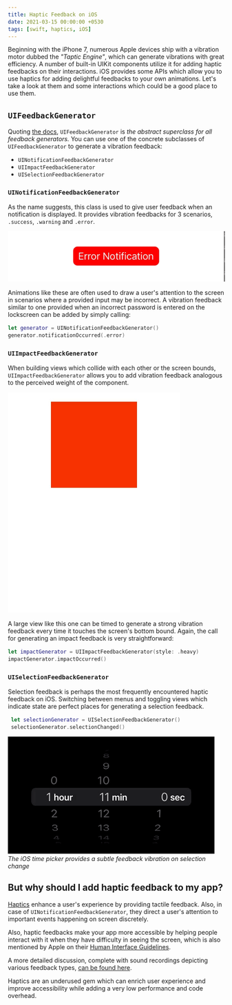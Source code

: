 ```yaml
---
title: Haptic Feedback on iOS
date: 2021-03-15 00:00:00 +0530
tags: [swift, haptics, iOS]
---
```


Beginning with the iPhone 7, numerous Apple devices ship with a vibration motor dubbed the _"Taptic Engine"_, which can generate vibrations with great efficiency. A number of built-in UIKit components utilize it for adding haptic feedbacks on their interactions. iOS provides some APIs which allow you to use haptics for adding delightful feedbacks to your own animations. Let's take a look at them and some interactions which could be a good place to use them.

## `UIFeedbackGenerator`

Quoting [the docs](https://developer.apple.com/documentation/uikit/uifeedbackgenerator), `UIFeedbackGenerator` is _the abstract superclass for all feedback generators._ You can use one of the concrete subclasses of `UIFeedbackGenerator` to generate a vibration feedback:

- `UINotificationFeedbackGenerator`
- `UIImpactFeedbackGenerator`
- `UISelectionFeedbackGenerator`

### `UINotificationFeedbackGenerator`

As the name suggests, this class is used to give user feedback when an notification is displayed. It provides vibration feedbacks for 3 scenarios, `.success`, `.warning` and `.error`.

![Error Animation](/assets/postAssets/errorKeyFrame.gif)

Animations like these are often used to draw a user's attention to the screen in scenarios where a provided input may be incorrect. A vibration feedback similar to one provided when an incorrect password is entered on the lockscreen can be added by simply calling:

```swift
let generator = UINotificationFeedbackGenerator()
generator.notificationOccurred(.error)
```

### `UIImpactFeedbackGenerator`

When building views which collide with each other or the screen bounds, `UIImpactFeedbackGenerator` allows you to add vibration feedback analogous to the perceived weight of the component. 

![Bounce Animation](/assets/postAssets/bounceanimation.gif)

A large view like this one can be timed to generate a strong vibration feedback every time it touches the screen's bottom bound. Again, the call for generating an impact feedback is very straightforward:

```swift
let impactGenerator = UIImpactFeedbackGenerator(style: .heavy)
impactGenerator.impactOccurred()
```

### `UISelectionFeedbackGenerator`

Selection feedback is perhaps the most frequently encountered haptic feedback on iOS. Switching between menus and toggling views which indicate state are perfect places for generating a selection feedback. 

```swift
 let selectionGenerator = UISelectionFeedbackGenerator()
 selectionGenerator.selectionChanged()
 ```
<p>
    <img src="/assets/postAssets/iospicker.gif" alt>
    <br>
    <em>The iOS time picker provides a subtle feedback vibration on selection change</em>
</p>

## But why should I add haptic feedback to my app?

[Haptics](https://developer.apple.com/design/human-interface-guidelines/ios/user-interaction/haptics/) enhance a user's experience by providing tactile feedback. Also, in case of `UINotificationFeedbackGenerator`, they direct a user's attention to important events happening on screen discretely. 

 Also, haptic feedbacks make your app more accessible by helping people interact with it when they have difficulty in seeing the screen, which is also mentioned by Apple on their [Human Interface Guidelines](https://developer.apple.com/design/human-interface-guidelines/accessibility/overview/user-interaction/).

A more detailed discussion, complete with sound recordings depicting various feedback types, [can be found here](https://developer.apple.com/design/human-interface-guidelines/ios/user-interaction/haptics/).

 Haptics are an underused gem which can enrich user experience and improve accessibility while adding a very low performance and code overhead.